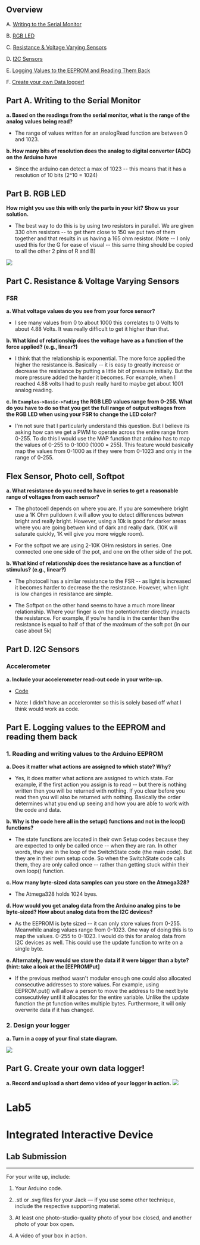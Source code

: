 ## Overview

A. [Writing to the Serial Monitor](#part-a--writing-to-the-serial-monitor)

B. [RGB LED](#part-b-rgb-led)

C. [Resistance & Voltage Varying Sensors](#part-c-resistance--voltage-varying-sensors)

D. [I2C Sensors](https://github.com/FAR-Lab/Developing-and-Designing-Interactive-Devices/wiki/Lab-03#part-d-i2c-sensors)

E. [Logging Values to the EEPROM and Reading Them Back](#part-f-logging-values-to-the-eeprom-and-reading-them-back)

F. [Create your own Data logger!](#part-g-create-your-own-data-logger)

## Part A.  Writing to the Serial Monitor
 
**a. Based on the readings from the serial monitor, what is the range of the analog values being read?**

* The range of values written for an analogRead function are between 0 and 1023. 
 
**b. How many bits of resolution does the analog to digital converter (ADC) on the Arduino have** 

* Since the arduino can detect a max of 1023 -- this means that it has a resolution of 10 bits (2^10 = 1024)

## Part B. RGB LED

**How might you use this with only the parts in your kit? Show us your solution.**

* The best way to do this is by using two resistors in parallel. We are given 330 ohm resistors -- to get them close to 150 we put two of them together and that results in us having a 165 ohm resistor. (Note -- I only used this for the G for ease of visual -- this same thing should be copied to all the other 2 pins of R and B) 

<img src=https://github.com/SamyAbisaleh/Interactive-Lab-Hub/blob/master/Alt-Lab%20%235/RGB-Parallel.jpg>

## Part C. Resistance & Voltage Varying Sensors 
### FSR

**a. What voltage values do you see from your force sensor?**

* I see many values from 0 to about 1000 this correlates to 0 Volts to about 4.88 Volts. It was really difficult to get it higher than that. 

**b. What kind of relationship does the voltage have as a function of the force applied? (e.g., linear?)**

* I think that the relationship is exponential. The more force applied the higher the resistance is. Basically -- it is easy to greatly increase or decrease the resistance by putting a little bit of pressure initially. But the more pressure added the harder it becomes. For example, when I reached 4.88 volts I had to push really hard to maybe get about 1001 analog reading. 

**c. In `Examples->Basic->Fading` the RGB LED values range from 0-255. What do you have to do so that you get the full range of output voltages from the RGB LED when using your FSR to change the LED color?**

* I'm not sure that I particularly understand this question. But I believe its asking how can we get a PWM to operate across the entire range from 0-255. To do this I would use the MAP function that arduino has to map the values of 0-255 to 0-1000 (1000 = 255). This feature would basically map the values from 0-1000 as if they were from 0-1023 and only in the range of 0-255.

## Flex Sensor, Photo cell, Softpot

**a. What resistance do you need to have in series to get a reasonable range of voltages from each sensor?**

* The photocell depends on where you are. If you are somewhere bright use a 1K Ohm pulldown it will allow you to detect differences betwen bright and really bright. However, using a 10k is good for darker areas where you are going betwen kind of dark and really dark. (10K will saturate quickly, 1K will give you more wiggle room).

* For the softpot we are using 2-10K OHm resistors in series. One connected one one side of the pot, and one on the other side of the pot. 

**b. What kind of relationship does the resistance have as a function of stimulus? (e.g., linear?)**

* The photocell has a similar resistance to the FSR -- as light is increased it becomes harder to decrease the the resistance. However, when light is low changes in resistance are simple. 

* The Softpot on the other hand seems to have a much more linear relationship. Where your finger is on the potentiometer directly impacts the resistance. For example, if you're hand is in the center then the resistance is equal to half of that of the maximum of the soft pot (in our case about 5k) 

## Part D. I2C Sensors 

### Accelerometer
 
**a. Include your accelerometer read-out code in your write-up.**
* [Code](https://github.com/SamyAbisaleh/Interactive-Lab-Hub/blob/master/Alt-Lab%20%235/Part_D.ino)

* Note: I didn't have an acceleromter so this is solely based off what I think would work as code. 

## Part E. Logging values to the EEPROM and reading them back
 
### 1. Reading and writing values to the Arduino EEPROM
**a. Does it matter what actions are assigned to which state? Why?**

* Yes, it does matter what actions are assigned to which state. For example, if the first action you assign is to read -- but there is nothing written then you will be returned with nothing. If you clear before you read then you will also be returned with nothing. Basically the order determines what you end up seeing and how you are able to work with the code and data. 

**b. Why is the code here all in the setup() functions and not in the loop() functions?**

* The state functions are located in their own Setup codes because they are expected to only be called once -- when they are ran. In other words, they are in the loop of the SwitchState code (the main code). But they are in their own setup code. So when the SwitchState code calls them, they are only called once -- rather than getting stuck within their own loop() function.

**c. How many byte-sized data samples can you store on the Atmega328?**

* The Atmega328 holds 1024 byes.

**d. How would you get analog data from the Arduino analog pins to be byte-sized? How about analog data from the I2C devices?**

* As the EEPROM is byte sized -- it can only store values from 0-255. Meanwhile analog values range from 0-1023. One way of doing this is to map the values. 0-255 to 0-1023. I would do this for analog data from I2C devices as well. This could use the update function to write on a single byte. 

**e. Alternately, how would we store the data if it were bigger than a byte? (hint: take a look at the [EEPROMPut]**

* If the previous method wasn't modular enough one could also allocated consecutive addresses to store values. For example, using EEPROM.put() will allow a person to move the address to the next byte consecutivley until it allocates for the entire variable. Unlike the update function the pt function writes multiple bytes. Furthermore, it will only overwrite data if it has changed.

### 2. Design your logger 
**a. Turn in a copy of your final state diagram.**

<img src = https://github.com/SamyAbisaleh/Interactive-Lab-Hub/blob/master/Alt-Lab%20%235/State%20Diagram.png>

## Part G. Create your own data logger!

**a. Record and upload a short demo video of your logger in action.**
<img src = https://github.com/SamyAbisaleh/Interactive-Lab-Hub/blob/master/Alt-Lab%20%235/Part%20G%20gif.gif>

# Lab5

# Integrated Interactive Device
## Lab Submission
***
For your write up, include:
1.	Your Arduino code.
2.	.stl or .svg files for your Jack — if you use some other technique, include the respective supporting material.
3.	At least one photo-studio-quality photo of your box closed, and another photo of your box open. 

4.	A video of your box in action.
